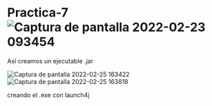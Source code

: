 # Practica-7![Captura de pantalla 2022-02-23 093454](https://user-images.githubusercontent.com/93590476/155284911-a19e9845-77d7-45e6-a84c-0aea1fe66caa.png)
Así creamos un ejecutable .jar


![Captura de pantalla 2022-02-25 163422](https://user-images.githubusercontent.com/93590476/155744270-41a7c5b6-a73c-47cd-81ef-c951429f06fc.png)
![Captura de pantalla 2022-02-25 163818](https://user-images.githubusercontent.com/93590476/155744287-55617792-8ef8-456a-8e43-8444f8a54617.png)

creando el .exe con launch4j
